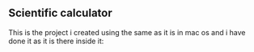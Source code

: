 ## Scientific calculator
This is the project i created using the same as it is in mac os and i have done it as it is there inside it:

